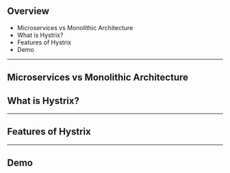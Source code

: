 ## Overview

* Microservices vs Monolithic Architecture
* What is Hystrix?
* Features of Hystrix
* Demo

---

## Microservices vs Monolithic Architecture


## What is Hystrix?

---

## Features of Hystrix

---

## Demo
